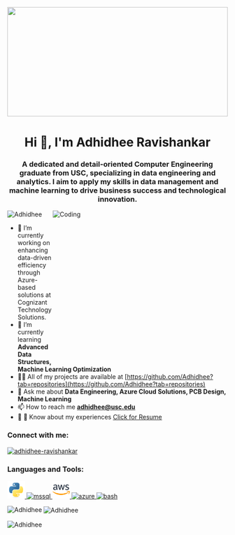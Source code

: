 <p align="center">
  <img src="https://i.makeagif.com/media/1-13-2021/DmNr0_.gif" width="100%" height="250px">
</p>

<h1 align="center">Hi 👋, I'm Adhidhee Ravishankar</h1>
<h3 align="center">A dedicated and detail-oriented Computer Engineering graduate from USC, specializing in data engineering and analytics. I aim to apply my skills in data management and machine learning to drive business success and technological innovation.</h3>
<img align="right" alt="Coding" width="400" height="350" src="https://cdn.dribbble.com/users/730703/screenshots/6581243/avento.gif">

<p align="left"> <img src="https://komarev.com/ghpvc/?username=Adhidhee&label=Profile%20views&color=0e75b6&style=flat" alt="Adhidhee" /> </p>

- 🔭 I’m currently working on enhancing data-driven efficiency through Azure-based solutions at Cognizant Technology Solutions.
- 🌱 I’m currently learning **Advanced Data Structures, Machine Learning Optimization**
- 👨‍💻 All of my projects are available at [https://github.com/Adhidhee?tab=repositories](https://github.com/Adhidhee?tab=repositories)
- 💬 Ask me about **Data Engineering, Azure Cloud Solutions, PCB Design, Machine Learning**
- 📫 How to reach me **adhidhee@usc.edu**
- 📄 📄 Know about my experiences [Click for Resume](Adhidhee_CV.pdf)

<h3 align="left">Connect with me:</h3>
<p align="left">
<a href="https://www.linkedin.com/in/adhidhee" target="blank"><img align="center" src="https://raw.githubusercontent.com/rahuldkjain/github-profile-readme-generator/master/src/images/icons/Social/linked-in-alt.svg" alt="adhidhee-ravishankar" height="30" width="40" /></a>
</p>

<h3 align="left">Languages and Tools:</h3>
<p align="left"> 
<a href="https://www.python.org" target="_blank" rel="noreferrer"> <img src="https://raw.githubusercontent.com/devicons/devicon/master/icons/python/python-original.svg" alt="python" width="40" height="40"/> </a>
<a href="https://www.microsoft.com/en-us/sql-server" target="_blank" rel="noreferrer"> <img src="https://www.svgrepo.com/show/303229/microsoft-sql-server-logo.svg" alt="mssql" width="40" height="40"/> </a> 
<a href="https://aws.amazon.com" target="_blank" rel="noreferrer"> <img src="https://raw.githubusercontent.com/devicons/devicon/master/icons/amazonwebservices/amazonwebservices-original-wordmark.svg" alt="aws" width="40" height="40"/> </a> 
<a href="https://azure.microsoft.com/en-in/" target="_blank" rel="noreferrer"> <img src="https://www.vectorlogo.zone/logos/microsoft_azure/microsoft_azure-icon.svg" alt="azure" width="40" height="40"/> </a> 
<a href="https://www.gnu.org/software/bash/" target="_blank" rel="noreferrer"> <img src="https://www.vectorlogo.zone/logos/gnu_bash/gnu_bash-icon.svg" alt="bash" width="40" height="40"/> </a>
</p>

<p><img align="left" src="https://github-readme-stats.vercel.app/api/top-langs?username=Adhidhee&show_icons=true&locale=en&layout=compact" alt="Adhidhee" /></p>
<p>&nbsp;<img align="center" src="https://github-readme-stats.vercel.app/api?username=Adhidhee&show_icons=true&locale=en" alt="Adhidhee" /></p>
<p><img align="center" src="https://github-readme-streak-stats.herokuapp.com/?user=Adhidhee&" alt="Adhidhee" /></p>
